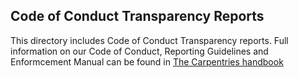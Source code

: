 ## Code of Conduct Transparency Reports

This directory includes Code of Conduct Transparency reports. Full information
on our Code of Conduct, Reporting Guidelines and Enformcement Manual can be
found in [The Carpentries handbook](https://docs.carpentries.org/topic_folders/policies/code-of-conduct.html)